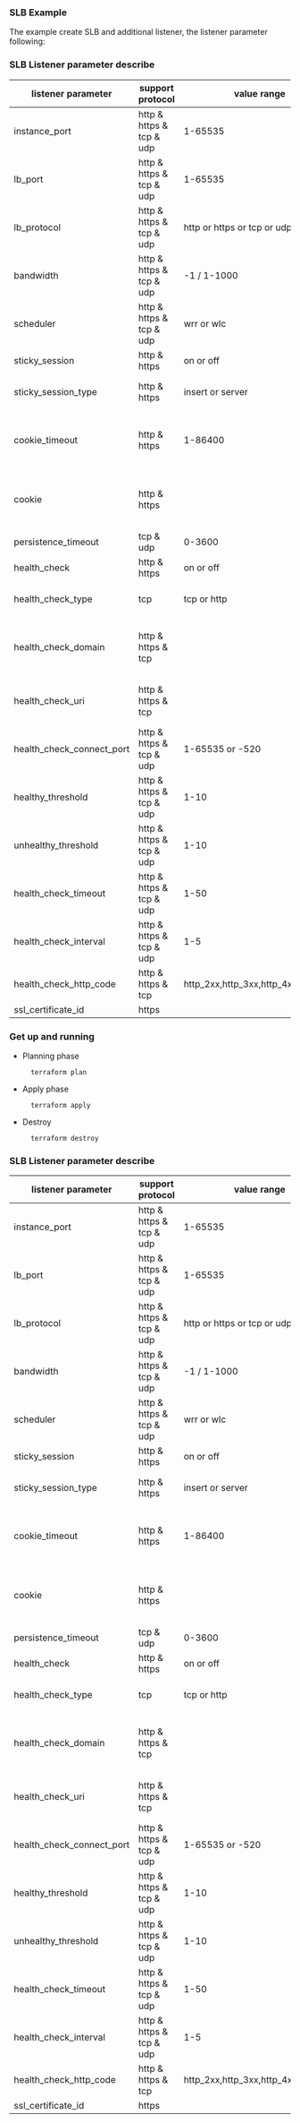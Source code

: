 ### SLB Example

The example create SLB and additional listener, the listener parameter following:

### SLB Listener parameter describe
listener parameter | support protocol | value range | remark |
------------- | ------------- | ------------- |  ------------- |
instance_port | http & https & tcp & udp | 1-65535 | the ecs instance port |
lb_port | http & https & tcp & udp | 1-65535 | the slb linstener port |
lb_protocol | http & https & tcp & udp | http or https or tcp or udp | |
bandwidth | http & https & tcp & udp | -1 / 1-1000 | |
scheduler | http & https & tcp & udp | wrr or wlc | |
sticky_session | http & https | on or off | |
sticky_session_type | http & https | insert or server | if sticky_session is on, the value must have|
cookie_timeout | http & https | 1-86400  | if sticky_session is on and sticky_session_type is insert, the value must have|
cookie | http & https |   | if sticky_session is on and sticky_session_type is server, the value must have|
persistence_timeout | tcp & udp | 0-3600 | |
health_check | http & https | on or off | |
health_check_type | tcp | tcp or http | if health_check is on, the value must have |
health_check_domain | http & https & tcp | | example: $_ip/some string/.if health_check is on, the value must have |
health_check_uri | http & https & tcp |  | example: /aliyun. if health_check is on, the value must have |
health_check_connect_port | http & https & tcp & udp | 1-65535 or -520 | if health_check is on, the value must have |
healthy_threshold | http & https & tcp & udp | 1-10 | if health_check is on, the value must have |
unhealthy_threshold | http & https & tcp & udp | 1-10 | if health_check is on, the value must have |
health_check_timeout | http & https & tcp & udp | 1-50 | if health_check is on, the value must have |
health_check_interval | http & https & tcp & udp | 1-5 | if health_check is on, the value must have |
health_check_http_code | http & https & tcp | http_2xx,http_3xx,http_4xx,http_5xx | if health_check is on, the value must have |
ssl_certificate_id | https |  |  |

### Get up and running

* Planning phase

		terraform plan 

* Apply phase

		terraform apply 


* Destroy 

		terraform destroy
		
### SLB Listener parameter describe
listener parameter | support protocol | value range | remark |
------------- | ------------- | ------------- |  ------------- |
instance_port | http & https & tcp & udp | 1-65535 | the ecs instance port |
lb_port | http & https & tcp & udp | 1-65535 | the slb linstener port |
lb_protocol | http & https & tcp & udp | http or https or tcp or udp | |
bandwidth | http & https & tcp & udp | -1 / 1-1000 | |
scheduler | http & https & tcp & udp | wrr or wlc | |
sticky_session | http & https | on or off | |
sticky_session_type | http & https | insert or server | if sticky_session is on, the value must have|
cookie_timeout | http & https | 1-86400  | if sticky_session is on and sticky_session_type is insert, the value must have|
cookie | http & https |   | if sticky_session is on and sticky_session_type is server, the value must have|
persistence_timeout | tcp & udp | 0-3600 | |
health_check | http & https | on or off | |
health_check_type | tcp | tcp or http | if health_check is on, the value must have |
health_check_domain | http & https & tcp | | example: $_ip/some string/.if health_check is on, the value must have |
health_check_uri | http & https & tcp |  | example: /aliyun. if health_check is on, the value must have |
health_check_connect_port | http & https & tcp & udp | 1-65535 or -520 | if health_check is on, the value must have |
healthy_threshold | http & https & tcp & udp | 1-10 | if health_check is on, the value must have |
unhealthy_threshold | http & https & tcp & udp | 1-10 | if health_check is on, the value must have |
health_check_timeout | http & https & tcp & udp | 1-50 | if health_check is on, the value must have |
health_check_interval | http & https & tcp & udp | 1-5 | if health_check is on, the value must have |
health_check_http_code | http & https & tcp | http_2xx,http_3xx,http_4xx,http_5xx | if health_check is on, the value must have |
ssl_certificate_id | https |  |  |